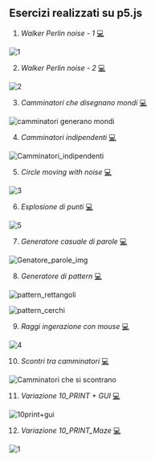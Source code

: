 ## Esercizi realizzati su p5.js 


1. *Walker Perlin noise - 1* [💻](https://editor.p5js.org/MariangelaC/full/YHhRzSQQS)

![1](https://user-images.githubusercontent.com/28058955/114730148-e4fa2a80-9d40-11eb-9ad3-5fc3bd42a1f0.PNG)

2. *Walker Perlin noise - 2* [💻](https://editor.p5js.org/MariangelaC/full/V6ya15m5n)

![2](https://user-images.githubusercontent.com/28058955/114736089-16292980-9d46-11eb-8192-db312593b1a8.PNG)

3. *Camminatori che disegnano mondi* [💻](https://editor.p5js.org/MariangelaC/full/kREs28pnb)

![camminatori generano mondi](https://user-images.githubusercontent.com/28058955/122656004-4979a180-d157-11eb-9bea-df5f1a40ee23.png)

4. *Camminatori indipendenti* [💻](https://editor.p5js.org/MariangelaC/full/V762-deGp)

![Camminatori_indipendenti](https://user-images.githubusercontent.com/28058955/122656013-63b37f80-d157-11eb-9592-1ef261ffe41d.PNG)

5. *Circle moving with noise* [💻](https://editor.p5js.org/MariangelaC/full/as6AxSf4d)

![3](https://user-images.githubusercontent.com/28058955/114740794-77eb9280-9d4a-11eb-8268-6ad0a960cc7c.PNG)

6. *Esplosione di punti* [💻](https://editor.p5js.org/MariangelaC/full/aOt3w7K-1)

![5](https://user-images.githubusercontent.com/28058955/114743002-8b97f880-9d4c-11eb-8372-8784e5b8c9b4.PNG)

7. *Generatore casuale di parole* [💻](https://editor.p5js.org/MariangelaC/full/zqQBN5ttj)

![Genatore_parole_img](https://user-images.githubusercontent.com/28058955/122656028-82b21180-d157-11eb-99b5-eeb33b9b9c2d.PNG)

8. *Generatore di pattern* [💻](https://editor.p5js.org/MariangelaC/full/lySS36MTx)

![pattern_rettangoli](https://user-images.githubusercontent.com/28058955/122656033-8cd41000-d157-11eb-86e2-eb2131c38ecc.png)

![pattern_cerchi](https://user-images.githubusercontent.com/28058955/122656036-8e9dd380-d157-11eb-9948-935233768530.PNG)

9. *Raggi ingerazione con mouse* [💻](https://editor.p5js.org/MariangelaC/full/BL2YRI-jt)

![4](https://user-images.githubusercontent.com/28058955/114742196-c6e5f780-9d4b-11eb-8e44-a96e28ee4a7d.PNG)

10. *Scontri tra camminatori* [💻](https://editor.p5js.org/MariangelaC/full/8RmuouvyS)

![Camminatori che si scontrano](https://user-images.githubusercontent.com/28058955/122656049-a37a6700-d157-11eb-9f24-4d3e391dc556.png)

11. *Variazione 10_PRINT + GUI* [💻](https://editor.p5js.org/MariangelaC/full/T585-p7vX)

![10print+gui](https://user-images.githubusercontent.com/28058955/122656126-2ef3f800-d158-11eb-903d-0a5500591b3d.PNG)

12. *Variazione 10_PRINT_Maze* [💻](https://editor.p5js.org/MariangelaC/full/PuO53ULmP)

![1](https://user-images.githubusercontent.com/28058955/122656059-b725cd80-d157-11eb-85d3-0ca98d51878f.PNG)


